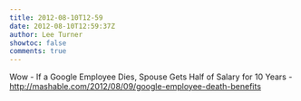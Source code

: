 ```yaml
---
title: 2012-08-10T12-59
date: 2012-08-10T12:59:37Z
author: Lee Turner
showtoc: false
comments: true
---
```


Wow - If a Google Employee Dies, Spouse Gets Half of Salary for 10 Years - http://mashable.com/2012/08/09/google-employee-death-benefits

